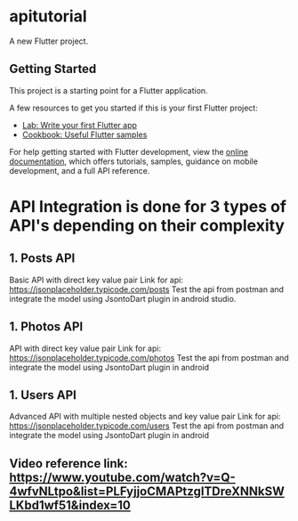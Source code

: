 # apitutorial

A new Flutter project.

## Getting Started

This project is a starting point for a Flutter application.

A few resources to get you started if this is your first Flutter project:

- [Lab: Write your first Flutter app](https://docs.flutter.dev/get-started/codelab)
- [Cookbook: Useful Flutter samples](https://docs.flutter.dev/cookbook)

For help getting started with Flutter development, view the
[online documentation](https://docs.flutter.dev/), which offers tutorials,
samples, guidance on mobile development, and a full API reference.

# API Integration is done for 3 types of API's depending on their complexity
## 1. Posts API
Basic API with direct key value pair
Link for api: https://jsonplaceholder.typicode.com/posts
Test the api from postman and integrate the model using JsontoDart plugin in android studio.

## 1. Photos API
API with direct key value pair
Link for api: https://jsonplaceholder.typicode.com/photos
Test the api from postman and integrate the model using JsontoDart plugin in android 

## 1. Users API
Advanced API with multiple nested objects and key value pair
Link for api: https://jsonplaceholder.typicode.com/users
Test the api from postman and integrate the model using JsontoDart plugin in android 

## Video reference link: https://www.youtube.com/watch?v=Q-4wfvNLtpo&list=PLFyjjoCMAPtzgITDreXNNkSWLKbd1wf51&index=10
